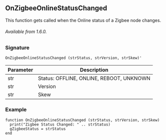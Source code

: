 ## OnZigbeeOnlineStatusChanged

This function gets called when the Online status of a Zigbee node changes.

###### Available from 1.6.0.


### Signature

`OnZigbeeOnlineStatusChanged (strStatus, strVersion, strSkew)'
`

| Parameter | Description |
| --- | --- |
| str | Status: OFFLINE, ONLINE, REBOOT, UNKNOWN |
| str | Version |
| str | Skew |


### Example

```
function OnZigbeeOnlineStatusChanged (strStatus, strVersion, strSkew)
  print("Zigbee Status Changed: " .. strStatus)
  gZigbeeStatus = strStatus
end
```
